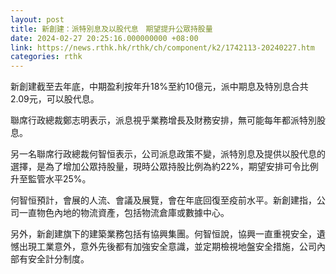 ```yaml
---
layout: post
title: 新創建：派特別息及以股代息　期望提升公眾持股量
date: 2024-02-27 20:25:16.000000000 +08:00
link: https://news.rthk.hk/rthk/ch/component/k2/1742113-20240227.htm
categories: rthk
---
```


新創建截至去年底，中期盈利按年升18%至約10億元，派中期息及特別息合共2.09元，可以股代息。

聯席行政總裁鄭志明表示，派息視乎業務增長及財務安排，無可能每年都派特別股息。

另一名聯席行政總裁何智恒表示，公司派息政策不變，派特別息及提供以股代息的選擇，是為了增加公眾持股量，現時公眾持股比例為約22%，期望安排可令比例升至監管水平25%。

何智恒預計，會展的人流、會議及展覽，會在年底回復至疫前水平。新創建指，公司一直物色內地的物流資產，包括物流倉庫或數據中心。

另外，新創建旗下的建築業務包括有協興集團。何智恒說，協興一直重視安全，遺憾出現工業意外，意外先後都有加強安全意識，並定期檢視地盤安全措施，公司內部有安全計分制度。
